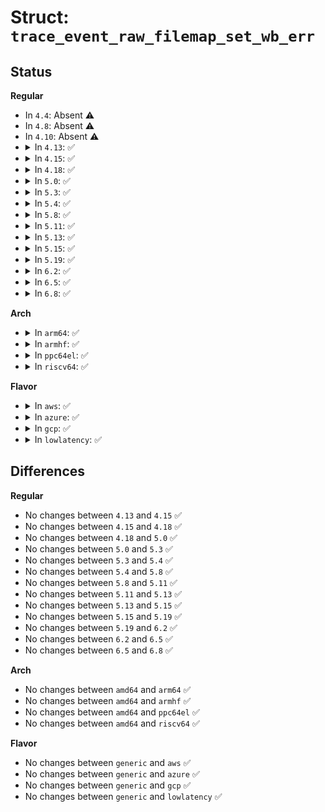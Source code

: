 # Struct: <code>trace_event_raw_filemap_set_wb_err</code>

## Status
<b>Regular</b>
<ul>
<li>
In <code>4.4</code>: Absent ⚠️
</li>
<li>
In <code>4.8</code>: Absent ⚠️
</li>
<li>
In <code>4.10</code>: Absent ⚠️
</li>
<li>
<details>
<summary>In <code>4.13</code>: ✅</summary>

```c
struct trace_event_raw_filemap_set_wb_err {
    struct trace_entry ent;
    long unsigned int i_ino;
    dev_t s_dev;
    errseq_t errseq;
    char __data[0];
};
```
</details>
</li>
<li>
<details>
<summary>In <code>4.15</code>: ✅</summary>

```c
struct trace_event_raw_filemap_set_wb_err {
    struct trace_entry ent;
    long unsigned int i_ino;
    dev_t s_dev;
    errseq_t errseq;
    char __data[0];
};
```
</details>
</li>
<li>
<details>
<summary>In <code>4.18</code>: ✅</summary>

```c
struct trace_event_raw_filemap_set_wb_err {
    struct trace_entry ent;
    long unsigned int i_ino;
    dev_t s_dev;
    errseq_t errseq;
    char __data[0];
};
```
</details>
</li>
<li>
<details>
<summary>In <code>5.0</code>: ✅</summary>

```c
struct trace_event_raw_filemap_set_wb_err {
    struct trace_entry ent;
    long unsigned int i_ino;
    dev_t s_dev;
    errseq_t errseq;
    char __data[0];
};
```
</details>
</li>
<li>
<details>
<summary>In <code>5.3</code>: ✅</summary>

```c
struct trace_event_raw_filemap_set_wb_err {
    struct trace_entry ent;
    long unsigned int i_ino;
    dev_t s_dev;
    errseq_t errseq;
    char __data[0];
};
```
</details>
</li>
<li>
<details>
<summary>In <code>5.4</code>: ✅</summary>

```c
struct trace_event_raw_filemap_set_wb_err {
    struct trace_entry ent;
    long unsigned int i_ino;
    dev_t s_dev;
    errseq_t errseq;
    char __data[0];
};
```
</details>
</li>
<li>
<details>
<summary>In <code>5.8</code>: ✅</summary>

```c
struct trace_event_raw_filemap_set_wb_err {
    struct trace_entry ent;
    long unsigned int i_ino;
    dev_t s_dev;
    errseq_t errseq;
    char __data[0];
};
```
</details>
</li>
<li>
<details>
<summary>In <code>5.11</code>: ✅</summary>

```c
struct trace_event_raw_filemap_set_wb_err {
    struct trace_entry ent;
    long unsigned int i_ino;
    dev_t s_dev;
    errseq_t errseq;
    char __data[0];
};
```
</details>
</li>
<li>
<details>
<summary>In <code>5.13</code>: ✅</summary>

```c
struct trace_event_raw_filemap_set_wb_err {
    struct trace_entry ent;
    long unsigned int i_ino;
    dev_t s_dev;
    errseq_t errseq;
    char __data[0];
};
```
</details>
</li>
<li>
<details>
<summary>In <code>5.15</code>: ✅</summary>

```c
struct trace_event_raw_filemap_set_wb_err {
    struct trace_entry ent;
    long unsigned int i_ino;
    dev_t s_dev;
    errseq_t errseq;
    char __data[0];
};
```
</details>
</li>
<li>
<details>
<summary>In <code>5.19</code>: ✅</summary>

```c
struct trace_event_raw_filemap_set_wb_err {
    struct trace_entry ent;
    long unsigned int i_ino;
    dev_t s_dev;
    errseq_t errseq;
    char __data[0];
};
```
</details>
</li>
<li>
<details>
<summary>In <code>6.2</code>: ✅</summary>

```c
struct trace_event_raw_filemap_set_wb_err {
    struct trace_entry ent;
    long unsigned int i_ino;
    dev_t s_dev;
    errseq_t errseq;
    char __data[0];
};
```
</details>
</li>
<li>
<details>
<summary>In <code>6.5</code>: ✅</summary>

```c
struct trace_event_raw_filemap_set_wb_err {
    struct trace_entry ent;
    long unsigned int i_ino;
    dev_t s_dev;
    errseq_t errseq;
    char __data[0];
};
```
</details>
</li>
<li>
<details>
<summary>In <code>6.8</code>: ✅</summary>

```c
struct trace_event_raw_filemap_set_wb_err {
    struct trace_entry ent;
    long unsigned int i_ino;
    dev_t s_dev;
    errseq_t errseq;
    char __data[0];
};
```
</details>
</li>
</ul>
<b>Arch</b>
<ul>
<li>
<details>
<summary>In <code>arm64</code>: ✅</summary>

```c
struct trace_event_raw_filemap_set_wb_err {
    struct trace_entry ent;
    long unsigned int i_ino;
    dev_t s_dev;
    errseq_t errseq;
    char __data[0];
};
```
</details>
</li>
<li>
<details>
<summary>In <code>armhf</code>: ✅</summary>

```c
struct trace_event_raw_filemap_set_wb_err {
    struct trace_entry ent;
    long unsigned int i_ino;
    dev_t s_dev;
    errseq_t errseq;
    char __data[0];
};
```
</details>
</li>
<li>
<details>
<summary>In <code>ppc64el</code>: ✅</summary>

```c
struct trace_event_raw_filemap_set_wb_err {
    struct trace_entry ent;
    long unsigned int i_ino;
    dev_t s_dev;
    errseq_t errseq;
    char __data[0];
};
```
</details>
</li>
<li>
<details>
<summary>In <code>riscv64</code>: ✅</summary>

```c
struct trace_event_raw_filemap_set_wb_err {
    struct trace_entry ent;
    long unsigned int i_ino;
    dev_t s_dev;
    errseq_t errseq;
    char __data[0];
};
```
</details>
</li>
</ul>
<b>Flavor</b>
<ul>
<li>
<details>
<summary>In <code>aws</code>: ✅</summary>

```c
struct trace_event_raw_filemap_set_wb_err {
    struct trace_entry ent;
    long unsigned int i_ino;
    dev_t s_dev;
    errseq_t errseq;
    char __data[0];
};
```
</details>
</li>
<li>
<details>
<summary>In <code>azure</code>: ✅</summary>

```c
struct trace_event_raw_filemap_set_wb_err {
    struct trace_entry ent;
    long unsigned int i_ino;
    dev_t s_dev;
    errseq_t errseq;
    char __data[0];
};
```
</details>
</li>
<li>
<details>
<summary>In <code>gcp</code>: ✅</summary>

```c
struct trace_event_raw_filemap_set_wb_err {
    struct trace_entry ent;
    long unsigned int i_ino;
    dev_t s_dev;
    errseq_t errseq;
    char __data[0];
};
```
</details>
</li>
<li>
<details>
<summary>In <code>lowlatency</code>: ✅</summary>

```c
struct trace_event_raw_filemap_set_wb_err {
    struct trace_entry ent;
    long unsigned int i_ino;
    dev_t s_dev;
    errseq_t errseq;
    char __data[0];
};
```
</details>
</li>
</ul>

## Differences
<b>Regular</b>
<ul>
<li>
No changes between <code>4.13</code> and <code>4.15</code> ✅
</li>
<li>
No changes between <code>4.15</code> and <code>4.18</code> ✅
</li>
<li>
No changes between <code>4.18</code> and <code>5.0</code> ✅
</li>
<li>
No changes between <code>5.0</code> and <code>5.3</code> ✅
</li>
<li>
No changes between <code>5.3</code> and <code>5.4</code> ✅
</li>
<li>
No changes between <code>5.4</code> and <code>5.8</code> ✅
</li>
<li>
No changes between <code>5.8</code> and <code>5.11</code> ✅
</li>
<li>
No changes between <code>5.11</code> and <code>5.13</code> ✅
</li>
<li>
No changes between <code>5.13</code> and <code>5.15</code> ✅
</li>
<li>
No changes between <code>5.15</code> and <code>5.19</code> ✅
</li>
<li>
No changes between <code>5.19</code> and <code>6.2</code> ✅
</li>
<li>
No changes between <code>6.2</code> and <code>6.5</code> ✅
</li>
<li>
No changes between <code>6.5</code> and <code>6.8</code> ✅
</li>
</ul>
<b>Arch</b>
<ul>
<li>
No changes between <code>amd64</code> and <code>arm64</code> ✅
</li>
<li>
No changes between <code>amd64</code> and <code>armhf</code> ✅
</li>
<li>
No changes between <code>amd64</code> and <code>ppc64el</code> ✅
</li>
<li>
No changes between <code>amd64</code> and <code>riscv64</code> ✅
</li>
</ul>
<b>Flavor</b>
<ul>
<li>
No changes between <code>generic</code> and <code>aws</code> ✅
</li>
<li>
No changes between <code>generic</code> and <code>azure</code> ✅
</li>
<li>
No changes between <code>generic</code> and <code>gcp</code> ✅
</li>
<li>
No changes between <code>generic</code> and <code>lowlatency</code> ✅
</li>
</ul>

